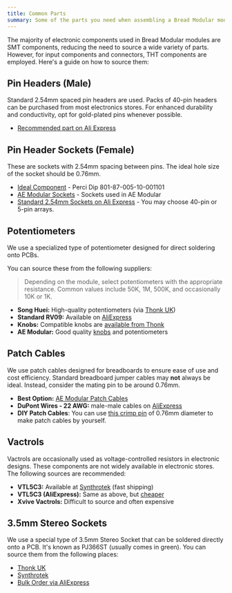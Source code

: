 ```yaml
---
title: Common Parts
summary: Some of the parts you need when assembling a Bread Modular module
---
```


The majority of electronic components used in Bread Modular modules are SMT components, reducing the need to source a wide variety of parts. However, for input components and connectors, THT components are employed. Here's a guide on how to source them:

## Pin Headers (Male)

Standard 2.54mm spaced pin headers are used. Packs of 40-pin headers can be purchased from most electronics stores.
For enhanced durability and conductivity, opt for gold-plated pins whenever possible.

* [Recommended part on Ali Express](https://www.aliexpress.com/item/1005003642908658.html?spm=a2g0o.order_list.order_list_main.35.48a51802o16Utk)

## Pin Header Sockets (Female)

These are sockets with 2.54mm spacing between pins. The ideal hole size of the socket should be 0.76mm. 

* [Ideal Component](https://www.digikey.com/en/products/detail/preci-dip/801-87-005-10-001101/3757433) - Perci Dip 801-87-005-10-001101
* [AE Modular Sockets](https://www.tangiblewaves.com/store/p123/10_x_PATCH_SOCKETS.html) - Sockets used in AE Modular
* [Standard 2.54mm Sockets on Ali Express](https://www.aliexpress.com/w/wholesale-2.54-headers-sockets-female.html?spm=a2g0o.productlist.search.0) - You may choose 40-pin or 5-pin arrays.

## Potentiometers

We use a specialized type of potentiometer designed for direct soldering onto PCBs.

You can source these from the following suppliers:

> Depending on the module, select potentiometers with the appropriate resistance. Common values include 50K, 1M, 500K, and occasionally 10K or 1K.

* **Song Huei:** High-quality potentiometers (via [Thonk UK](https://www.thonk.co.uk/shop/ttpots/))
* **Standard RV09:** Available on [AliExpress](https://www.aliexpress.com/w/wholesale-Rv09.html?osf=direct)
* **Knobs:** Compatible knobs are [available from Thonk](https://www.thonk.co.uk/shop/tall-trimmer-toppers/)
* **AE Modular:** Good quality [knobs](https://www.tangiblewaves.com/store/p112/10_x_KNOBS.html) and potentiometers

## Patch Cables

We use patch cables designed for breadboards to ensure ease of use and cost efficiency. Standard breadboard jumper cables may **not** always be ideal. Instead, consider the mating pin to be around 0.76mm.

* **Best Option:** [AE Modular Patch Cables](https://www.tangiblewaves.com/store/p74/Patchwires_Starter_Set_%2810%2C_17%2C_25%2C_40_cm%2C_6_of_each%29.html)
* **DuPont Wires - 22 AWG:** male-male cables on [AliExpress](https://www.aliexpress.com/w/wholesale-Dupont-2.54mm-Cable-22-awg-male.html?osf=direct)
* **DIY Patch Cables**: You can use [this crimp pin](https://www.digikey.com/en/products/detail/norcomp-inc/180-001-170L001/858218) of 0.76mm diameter to make patch cables by yourself.

## Vactrols

Vactrols are occasionally used as voltage-controlled resistors in electronic designs. These components are not widely available in electronic stores. The following sources are recommended:

* **VTL5C3:** Available at [Synthrotek](https://store.synthrotek.com/VTL5C3-Vactrol-Optocoupler_p_792.html) (fast shipping)
* **VTL5C3 (AliExpress):** Same as above, but [cheaper](https://www.aliexpress.com/w/wholesale-vtl5c3.html?osf=auto_suggest)
* **Xvive Vactrols:** Difficult to source and often expensive

## 3.5mm Stereo Sockets

We use a special type of 3.5mm Stereo Socket that can be soldered directly onto a PCB. It's known as PJ366ST (usually comes in green). You can source them from the following places:

* [Thonk UK](https://www.thonk.co.uk/shop/thonkiconn/)
* [Synthrotek](https://store.synthrotek.com/35mm-Stereo-PCB-Mount-Jacks_p_761.html)
* [Bulk Order via AliExpress](https://www.aliexpress.com/item/1005004248247782.html?spm=a2g0o.order_list.order_list_main.152.11b41802yIvLf6)